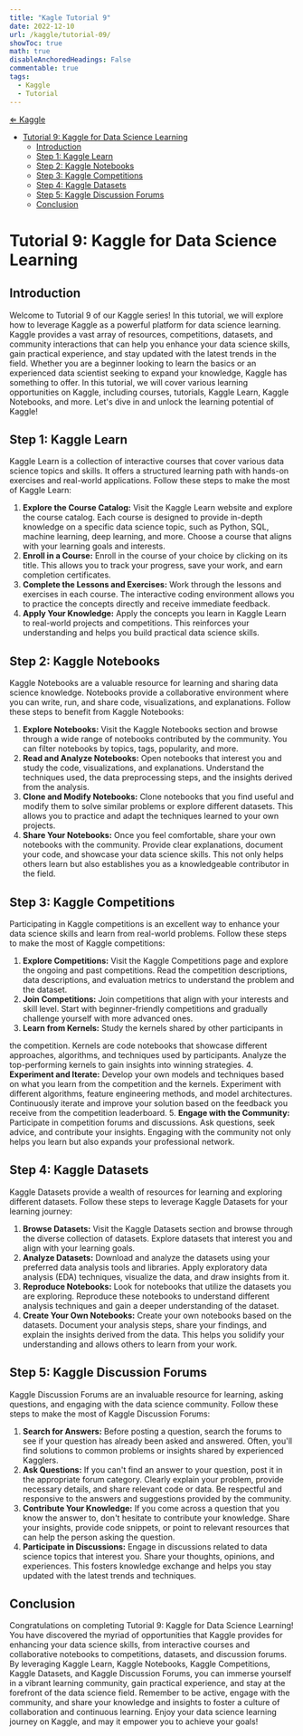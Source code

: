 ```yaml
---
title: "Kagle Tutorial 9"
date: 2022-12-10
url: /kaggle/tutorial-09/
showToc: true
math: true
disableAnchoredHeadings: False
commentable: true
tags:
  - Kaggle
  - Tutorial
---
```

[&lArr; Kaggle](/kaggle/)

- [Tutorial 9: Kaggle for Data Science Learning](#tutorial-9-kaggle-for-data-science-learning)
  - [Introduction](#introduction)
  - [Step 1: Kaggle Learn](#step-1-kaggle-learn)
  - [Step 2: Kaggle Notebooks](#step-2-kaggle-notebooks)
  - [Step 3: Kaggle Competitions](#step-3-kaggle-competitions)
  - [Step 4: Kaggle Datasets](#step-4-kaggle-datasets)
  - [Step 5: Kaggle Discussion Forums](#step-5-kaggle-discussion-forums)
  - [Conclusion](#conclusion)



# Tutorial 9: Kaggle for Data Science Learning

## Introduction
Welcome to Tutorial 9 of our Kaggle series! In this tutorial, we will explore how to leverage Kaggle as a powerful platform for data science learning. Kaggle provides a vast array of resources, competitions, datasets, and community interactions that can help you enhance your data science skills, gain practical experience, and stay updated with the latest trends in the field. Whether you are a beginner looking to learn the basics or an experienced data scientist seeking to expand your knowledge, Kaggle has something to offer. In this tutorial, we will cover various learning opportunities on Kaggle, including courses, tutorials, Kaggle Learn, Kaggle Notebooks, and more. Let's dive in and unlock the learning potential of Kaggle!

## Step 1: Kaggle Learn
Kaggle Learn is a collection of interactive courses that cover various data science topics and skills. It offers a structured learning path with hands-on exercises and real-world applications. Follow these steps to make the most of Kaggle Learn:

1. **Explore the Course Catalog:** Visit the Kaggle Learn website and explore the course catalog. Each course is designed to provide in-depth knowledge on a specific data science topic, such as Python, SQL, machine learning, deep learning, and more. Choose a course that aligns with your learning goals and interests.
2. **Enroll in a Course:** Enroll in the course of your choice by clicking on its title. This allows you to track your progress, save your work, and earn completion certificates.
3. **Complete the Lessons and Exercises:** Work through the lessons and exercises in each course. The interactive coding environment allows you to practice the concepts directly and receive immediate feedback.
4. **Apply Your Knowledge:** Apply the concepts you learn in Kaggle Learn to real-world projects and competitions. This reinforces your understanding and helps you build practical data science skills.

## Step 2: Kaggle Notebooks
Kaggle Notebooks are a valuable resource for learning and sharing data science knowledge. Notebooks provide a collaborative environment where you can write, run, and share code, visualizations, and explanations. Follow these steps to benefit from Kaggle Notebooks:

1. **Explore Notebooks:** Visit the Kaggle Notebooks section and browse through a wide range of notebooks contributed by the community. You can filter notebooks by topics, tags, popularity, and more.
2. **Read and Analyze Notebooks:** Open notebooks that interest you and study the code, visualizations, and explanations. Understand the techniques used, the data preprocessing steps, and the insights derived from the analysis.
3. **Clone and Modify Notebooks:** Clone notebooks that you find useful and modify them to solve similar problems or explore different datasets. This allows you to practice and adapt the techniques learned to your own projects.
4. **Share Your Notebooks:** Once you feel comfortable, share your own notebooks with the community. Provide clear explanations, document your code, and showcase your data science skills. This not only helps others learn but also establishes you as a knowledgeable contributor in the field.

## Step 3: Kaggle Competitions
Participating in Kaggle competitions is an excellent way to enhance your data science skills and learn from real-world problems. Follow these steps to make the most of Kaggle competitions:

1. **Explore Competitions:** Visit the Kaggle Competitions page and explore the ongoing and past competitions. Read the competition descriptions, data descriptions, and evaluation metrics to understand the problem and the dataset.
2. **Join Competitions:** Join competitions that align with your interests and skill level. Start with beginner-friendly competitions and gradually challenge yourself with more advanced ones.
3. **Learn from Kernels:** Study the kernels shared by other participants in

 the competition. Kernels are code notebooks that showcase different approaches, algorithms, and techniques used by participants. Analyze the top-performing kernels to gain insights into winning strategies.
4. **Experiment and Iterate:** Develop your own models and techniques based on what you learn from the competition and the kernels. Experiment with different algorithms, feature engineering methods, and model architectures. Continuously iterate and improve your solution based on the feedback you receive from the competition leaderboard.
5. **Engage with the Community:** Participate in competition forums and discussions. Ask questions, seek advice, and contribute your insights. Engaging with the community not only helps you learn but also expands your professional network.

## Step 4: Kaggle Datasets
Kaggle Datasets provide a wealth of resources for learning and exploring different datasets. Follow these steps to leverage Kaggle Datasets for your learning journey:

1. **Browse Datasets:** Visit the Kaggle Datasets section and browse through the diverse collection of datasets. Explore datasets that interest you and align with your learning goals.
2. **Analyze Datasets:** Download and analyze the datasets using your preferred data analysis tools and libraries. Apply exploratory data analysis (EDA) techniques, visualize the data, and draw insights from it.
3. **Reproduce Notebooks:** Look for notebooks that utilize the datasets you are exploring. Reproduce these notebooks to understand different analysis techniques and gain a deeper understanding of the dataset.
4. **Create Your Own Notebooks:** Create your own notebooks based on the datasets. Document your analysis steps, share your findings, and explain the insights derived from the data. This helps you solidify your understanding and allows others to learn from your work.

## Step 5: Kaggle Discussion Forums
Kaggle Discussion Forums are an invaluable resource for learning, asking questions, and engaging with the data science community. Follow these steps to make the most of Kaggle Discussion Forums:

1. **Search for Answers:** Before posting a question, search the forums to see if your question has already been asked and answered. Often, you'll find solutions to common problems or insights shared by experienced Kagglers.
2. **Ask Questions:** If you can't find an answer to your question, post it in the appropriate forum category. Clearly explain your problem, provide necessary details, and share relevant code or data. Be respectful and responsive to the answers and suggestions provided by the community.
3. **Contribute Your Knowledge:** If you come across a question that you know the answer to, don't hesitate to contribute your knowledge. Share your insights, provide code snippets, or point to relevant resources that can help the person asking the question.
4. **Participate in Discussions:** Engage in discussions related to data science topics that interest you. Share your thoughts, opinions, and experiences. This fosters knowledge exchange and helps you stay updated with the latest trends and techniques.

## Conclusion
Congratulations on completing Tutorial 9: Kaggle for Data Science Learning! You have discovered the myriad of opportunities that Kaggle provides for enhancing your data science skills, from interactive courses and collaborative notebooks to competitions, datasets, and discussion forums. By leveraging Kaggle Learn, Kaggle Notebooks, Kaggle Competitions, Kaggle Datasets, and Kaggle Discussion Forums, you can immerse yourself in a vibrant learning community, gain practical experience, and stay at the forefront of the data science field. Remember to be active, engage with the community, and share your knowledge and insights to foster a culture of collaboration and continuous learning. Enjoy your data science learning journey on Kaggle, and may it empower you to achieve your goals!
